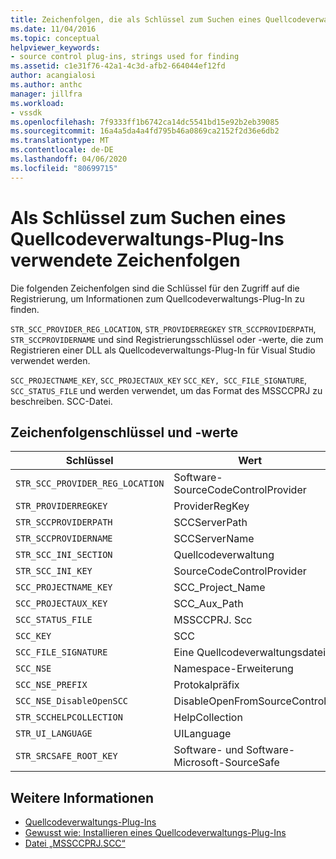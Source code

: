 ```yaml
---
title: Zeichenfolgen, die als Schlüssel zum Suchen eines Quellcodeverwaltungs-Plug-Ins verwendet werden | Microsoft Docs
ms.date: 11/04/2016
ms.topic: conceptual
helpviewer_keywords:
- source control plug-ins, strings used for finding
ms.assetid: c1e31f76-42a1-4c3d-afb2-664044ef12fd
author: acangialosi
ms.author: anthc
manager: jillfra
ms.workload:
- vssdk
ms.openlocfilehash: 7f9333ff1b6742ca14dc5541bd15e92b2eb39085
ms.sourcegitcommit: 16a4a5da4a4fd795b46a0869ca2152f2d36e6db2
ms.translationtype: MT
ms.contentlocale: de-DE
ms.lasthandoff: 04/06/2020
ms.locfileid: "80699715"
---
```

# <a name="strings-used-as-keys-for-finding-a-source-control-plug-in"></a>Als Schlüssel zum Suchen eines Quellcodeverwaltungs-Plug-Ins verwendete Zeichenfolgen
Die folgenden Zeichenfolgen sind die Schlüssel für den Zugriff auf die Registrierung, um Informationen zum Quellcodeverwaltungs-Plug-In zu finden.

 `STR_SCC_PROVIDER_REG_LOCATION`, `STR_PROVIDERREGKEY` `STR_SCCPROVIDERPATH`, `STR_SCCPROVIDERNAME` und sind Registrierungsschlüssel oder -werte, die zum Registrieren einer DLL als Quellcodeverwaltungs-Plug-In für Visual Studio verwendet werden.

 `SCC_PROJECTNAME_KEY`, `SCC_PROJECTAUX_KEY` `SCC_KEY, SCC_FILE_SIGNATURE`, `SCC_STATUS_FILE` und werden verwendet, um das Format des MSSCCPRJ zu beschreiben. SCC-Datei.

## <a name="string-keys-and-values"></a>Zeichenfolgenschlüssel und -werte

|Schlüssel|Wert|
|---------|-----------|
|`STR_SCC_PROVIDER_REG_LOCATION`|Software-SourceCodeControlProvider|
|`STR_PROVIDERREGKEY`|ProviderRegKey|
|`STR_SCCPROVIDERPATH`|SCCServerPath|
|`STR_SCCPROVIDERNAME`|SCCServerName|
|`STR_SCC_INI_SECTION`|Quellcodeverwaltung|
|`STR_SCC_INI_KEY`|SourceCodeControlProvider|
|`SCC_PROJECTNAME_KEY`|SCC_Project_Name|
|`SCC_PROJECTAUX_KEY`|SCC_Aux_Path|
|`SCC_STATUS_FILE`|MSSCCPRJ. Scc|
|`SCC_KEY`|SCC|
|`SCC_FILE_SIGNATURE`|Eine Quellcodeverwaltungsdatei|
|`SCC_NSE`|Namespace-Erweiterung|
|`SCC_NSE_PREFIX`|Protokalpräfix|
|`SCC_NSE_DisableOpenSCC`|DisableOpenFromSourceControl|
|`STR_SCCHELPCOLLECTION`|HelpCollection|
|`STR_UI_LANGUAGE`|UILanguage|
|`STR_SRCSAFE_ROOT_KEY`|Software- und Software-Microsoft-SourceSafe|

## <a name="see-also"></a>Weitere Informationen
- [Quellcodeverwaltungs-Plug-Ins](../extensibility/source-control-plug-ins.md)
- [Gewusst wie: Installieren eines Quellcodeverwaltungs-Plug-Ins](../extensibility/internals/how-to-install-a-source-control-plug-in.md)
- [Datei „MSSCCPRJ.SCC“](../extensibility/mssccprj-scc-file.md)
